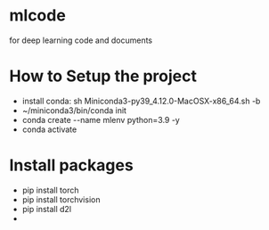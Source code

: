 # mlcode
for deep learning code and documents 

# How to Setup the project
* install conda: sh Miniconda3-py39_4.12.0-MacOSX-x86_64.sh -b 
*  ~/miniconda3/bin/conda init
* conda create --name mlenv python=3.9 -y
* conda activate 

# Install packages
* pip install torch
* pip install torchvision
* pip install d2l
*

